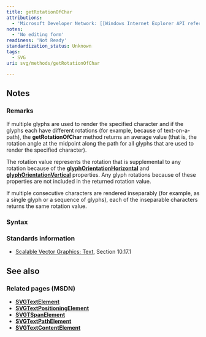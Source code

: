 ```yaml
---
title: getRotationOfChar
attributions:
  - 'Microsoft Developer Network: [[Windows Internet Explorer API reference](http://msdn.microsoft.com/en-us/library/ie/hh828809%28v=vs.85%29.aspx) Article]'
notes:
  - 'No editing form'
readiness: 'Not Ready'
standardization_status: Unknown
tags:
  - SVG
uri: svg/methods/getRotationOfChar

---
```

## <span>Notes</span>

### <span>Remarks</span>

If multiple glyphs are used to render the specified character and if the glyphs each have different rotations (for example, because of text-on-a-path), the **getRotationOfChar** method returns an average value (that is, the rotation angle at the midpoint along the path for all glyphs that are used to render the specified character).

The rotation value represents the rotation that is supplemental to any rotation because of the [**glyphOrientationHorizontal**](/svg/attributes/glyph-orientation-horizontal) and [**glyphOrientationVertical**](/svg/attributes/glyph-orientation-vertical) properties. Any glyph rotations because of these properties are not included in the returned rotation value.

If multiple consecutive characters are rendered inseparably (for example, as a single glyph or a sequence of glyphs), each of the inseparable characters returns the same rotation value.

### <span>Syntax</span>

### <span>Standards information</span>

-   [Scalable Vector Graphics: Text](http://go.microsoft.com/fwlink/p/?linkid=199818), Section 10.17.1

## <span>See also</span>

### <span>Related pages (MSDN)</span>

-   [**SVGTextElement**](/svg/elements/text)
-   [**SVGTextPositioningElement**](/svg/elements/textPositioning)
-   [**SVGTSpanElement**](/svg/elements/tspan)
-   [**SVGTextPathElement**](/svg/elements/textPath)
-   [**SVGTextContentElement**](/svg/elements/etextContent)
